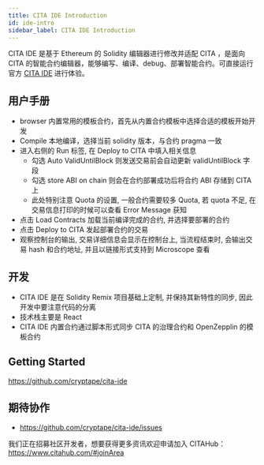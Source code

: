 ```yaml
---
title: CITA IDE Introduction
id: ide-intro
sidebar_label: CITA IDE Introduction
---
```


CITA IDE 是基于 Ethereum 的 Solidity 编辑器进行修改并适配 CITA ，是面向 CITA 的智能合约编辑器，能够编写、编译、debug、部署智能合约。可直接运行官方 [CITA IDE](https://cita-ide.cryptape.com/) 进行体验。

## 用户手册

* browser 内置常用的模板合约，首先从内置合约模板中选择合适的模板开始开发
* Compile 本地编译，选择当前 solidity 版本，与合约 pragma 一致
* 进入右侧的 Run 标签, 在 Deploy to CITA 中填入相关信息 
    * 勾选 Auto ValidUntilBlock 则发送交易前会自动更新 validUntilBlock 字段
    * 勾选 store ABI on chain 则会在合约部署成功后将合约 ABI 存储到 CITA 上
    * 此处特别注意 Quota 的设置, 一般合约需要较多 Quota, 若 quota 不足, 在交易信息打印的时候可以查看 Error Message 获知
* 点击 Load Contracts 加载当前编译完成的合约, 并选择要部署的合约
* 点击 Deploy to CITA 发起部署合约的交易
* 观察控制台的输出, 交易详细信息会显示在控制台上, 当流程结束时, 会输出交易 hash 和合约地址, 并且以链接形式支持到 Microscope 查看

## 开发

* CITA IDE 是在 Solidity Remix 项目基础上定制, 并保持其新特性的同步, 因此开发中要注意代码的分离
* 技术栈主要是 React
* CITA IDE 内置合约通过脚本形式同步 CITA 的治理合约和 OpenZepplin 的模板合约

## Getting Started

https://github.com/cryptape/cita-ide

## 期待协作

* https://github.com/cryptape/cita-ide/issues

我们正在招募社区开发者，想要获得更多资讯欢迎申请加入 CITAHub：https://www.citahub.com/#joinArea